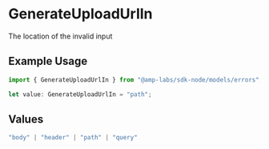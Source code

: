 # GenerateUploadUrlIn

The location of the invalid input

## Example Usage

```typescript
import { GenerateUploadUrlIn } from "@amp-labs/sdk-node/models/errors";

let value: GenerateUploadUrlIn = "path";
```

## Values

```typescript
"body" | "header" | "path" | "query"
```